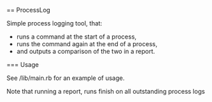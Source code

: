 == ProcessLog

Simple process logging tool, that:

* runs a command at the start of a process,
* runs the command again at the end of a process,
* and outputs a comparison of the two in a report.

=== Usage

See /lib/main.rb for an example of usage.

Note that running a report, runs finish on all outstanding process logs
